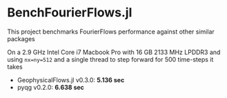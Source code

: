 # BenchFourierFlows.jl
This project benchmarks FourierFlows performance against other similar packages

On a 2.9 GHz Intel Core i7 Macbook Pro with 16 GB 2133 MHz LPDDR3 and using `nx=ny=512` and a single thread to step forward for 500 time-steps it takes

- GeophysicalFlows.jl v0.3.0: **5.136 sec**
- pyqg v0.2.0: **6.638 sec**
